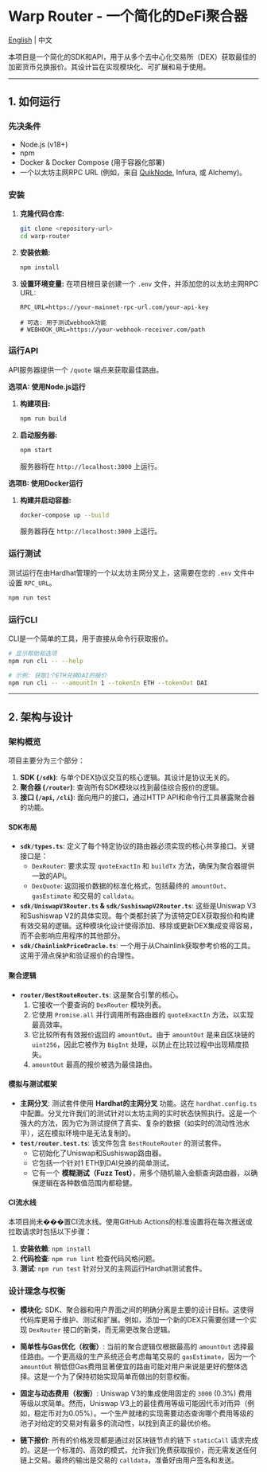 # Warp Router - 一个简化的DeFi聚合器

[English](./README.md) | 中文

本项目是一个简化的SDK和API，用于从多个去中心化交易所（DEX）获取最佳的加密货币兑换报价。其设计旨在实现模块化、可扩展和易于使用。

---

## 1. 如何运行

### 先决条件

- Node.js (v18+)
- npm
- Docker & Docker Compose (用于容器化部署)
- 一个以太坊主网RPC URL (例如，来自 [QuikNode](https://quiknode.io/), Infura, 或 Alchemy)。

### 安装

1.  **克隆代码仓库:**
    ```bash
    git clone <repository-url>
    cd warp-router
    ```

2.  **安装依赖:**
    ```bash
    npm install
    ```

3.  **设置环境变量:**
    在项目根目录创建一个 `.env` 文件，并添加您的以太坊主网RPC URL:
    ```
    RPC_URL=https://your-mainnet-rpc-url.com/your-api-key
    
    # 可选: 用于测试webhook功能
    # WEBHOOK_URL=https://your-webhook-receiver.com/path
    ```

### 运行API

API服务器提供一个 `/quote` 端点来获取最佳路由。

**选项A: 使用Node.js运行**

1.  **构建项目:**
    ```bash
    npm run build
    ```

2.  **启动服务器:**
    ```bash
    npm start
    ```
    服务器将在 `http://localhost:3000` 上运行。

**选项B: 使用Docker运行**

1.  **构建并启动容器:**
    ```bash
    docker-compose up --build
    ```
    服务器将在 `http://localhost:3000` 上运行。

### 运行测试

测试运行在由Hardhat管理的一个以太坊主网分叉上，这需要在您的 `.env` 文件中设置 `RPC_URL`。

```bash
npm run test
```

### 运行CLI

CLI是一个简单的工具，用于直接从命令行获取报价。

```bash
# 显示帮助和选项
npm run cli -- --help

# 示例: 获取1个ETH兑换DAI的报价
npm run cli -- --amountIn 1 --tokenIn ETH --tokenOut DAI
```

---

## 2. 架构与设计

### 架构概览

项目主要分为三个部分：

1.  **SDK (`/sdk`)**: 与单个DEX协议交互的核心逻辑。其设计是协议无关的。
2.  **聚合器 (`/router`)**: 查询所有SDK模块以找到最佳综合报价的逻辑。
3.  **接口 (`/api`, `/cli`)**: 面向用户的接口，通过HTTP API和命令行工具暴露聚合器的功能。

#### SDK布局

-   **`sdk/types.ts`**: 定义了每个特定协议的路由器必须实现的核心共享接口。关键接口是：
    -   `DexRouter`: 要求实现 `quoteExactIn` 和 `buildTx` 方法，确保为聚合器提供一致的API。
    -   `DexQuote`: 返回报价数据的标准化格式，包括最终的 `amountOut`、`gasEstimate` 和交易的 `calldata`。
-   **`sdk/UniswapV3Router.ts` & `sdk/SushiswapV2Router.ts`**: 这些是Uniswap V3和Sushiswap V2的具体实现。每个类都封装了为该特定DEX获取报价和构建有效交易的逻辑。这种模块化设计使得添加、移除或更新DEX集成变得容易，而不会影响应用程序的其他部分。
-   **`sdk/ChainlinkPriceOracle.ts`**: 一个用于从Chainlink获取参考价格的工具。这用于滑点保护和验证报价的合理性。

#### 聚合逻辑

-   **`router/BestRouteRouter.ts`**: 这是聚合引擎的核心。
    1.  它接收一个要查询的 `DexRouter` 模块列表。
    2.  它使用 `Promise.all` 并行调用所有路由器的 `quoteExactIn` 方法，以实现最高效率。
    3.  它比较所有有效报价返回的 `amountOut`。由于 `amountOut` 是来自区块链的 `uint256`，因此它被作为 `BigInt` 处理，以防止在比较过程中出现精度损失。
    4.  `amountOut` 最高的报价被选为最佳路由。

#### 模拟与测试框架

-   **主网分叉**: 测试套件使用 **Hardhat的主网分叉** 功能。这在 `hardhat.config.ts` 中配置。分叉允许我们的测试针对以太坊主网的实时状态快照执行。这是一个强大的方法，因为它为测试提供了真实、复杂的数据（如实时的流动性池水平），这在模拟环境中是无法复制的。
-   **`test/router.test.ts`**: 该文件包含 `BestRouteRouter` 的测试套件。
    -   它初始化了Uniswap和Sushiswap路由器。
    -   它包括一个针对1 ETH到DAI兑换的简单测试。
    -   它有一个 **模糊测试（Fuzz Test）**，用多个随机输入金额查询路由器，以确保逻辑在各种数值范围内都稳健。

#### CI流水线

本项目尚未���置CI流水线。使用GitHub Actions的标准设置将在每次推送或拉取请求时包括以下步骤：

1.  **安装依赖**: `npm install`
2.  **代码检查**: `npm run lint` 检查代码风格问题。
3.  **测试**: `npm run test` 针对分叉的主网运行Hardhat测试套件。

### 设计理念与权衡

-   **模块化**: SDK、聚合器和用户界面之间的明确分离是主要的设计目标。这使得代码库更易于维护、测试和扩展。例如，添加一个新的DEX只需要创建一个实现 `DexRouter` 接口的新类，而无需更改聚合逻辑。

-   **简单性与Gas优化（权衡）**: 当前的聚合逻辑仅根据最高的 `amountOut` 选择最佳路由。一个更高级的生产系统还会考虑每笔交易的 `gasEstimate`，因为一个 `amountOut` 稍低但Gas费用显著便宜的路由可能对用户来说是更好的整体选择。这是一个为了保持初始实现简单而做出的刻意权衡。

-   **固定与动态费用（权衡）**: Uniswap V3的集成使用固定的 `3000` (0.3%) 费用等级以求简单。然而，Uniswap V3上的最佳费用等级可能因代币对而异（例如，稳定币对为0.05%）。一个生产就绪的实现需要动态查询哪个费用等级的池子对给定的交易对有最多的流动性，以找到真正的最优价格。

-   **链下报价**: 所有的价格发现都是通过对区块链节点的链下 `staticCall` 请求完成的。这是一个标准的、高效的模式，允许我们免费获取报价，而无需发送任何链上交易。最终的输出是交易的 `calldata`，准备好由用户签名和发送。


